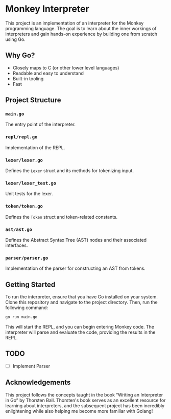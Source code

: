 # Monkey Interpreter

This project is an implementation of an interpreter for the Monkey programming language. The goal is to learn about the inner workings of interpreters and gain hands-on experience by building one from scratch using Go.

## Why Go?

- Closely maps to C (or other lower level languages)
- Readable and easy to understand
- Built-in tooling
- Fast

## Project Structure

### `main.go`
The entry point of the interpreter.

### `repl/repl.go`
Implementation of the REPL.

### `lexer/lexer.go`
Defines the `Lexer` struct and its methods for tokenizing input.

### `lexer/lexer_test.go`
Unit tests for the lexer.

### `token/token.go`
Defines the `Token` struct and token-related constants.

### `ast/ast.go`
Defines the Abstract Syntax Tree (AST) nodes and their associated interfaces.

### `parser/parser.go`
Implementation of the parser for constructing an AST from tokens.

## Getting Started

To run the interpreter, ensure that you have Go installed on your system. Clone this repository and navigate to the project directory. Then, run the following command:

```bash
go run main.go
```

This will start the REPL, and you can begin entering Monkey code. The interpreter will parse and evaluate the code, providing the results in the REPL.

## TODO
- [ ] Implement Parser

## Acknowledgements
This project follows the concepts taught in the book “Writing an Interpreter in Go” by Thorsten Ball. Thorsten's book serves as an excellent resource for learning about interpreters, and the subsequent project has been incredibly enlightening while also helping me become more familiar with Golang!